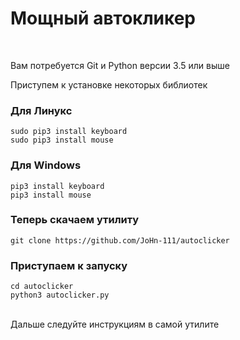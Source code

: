 
<h1>Мощный автокликер</h1></br>

<p>Вам потребуется Git и Python версии 3.5 или выше</p>

<p>Приступем к установке некоторых библиотек</p>
<h3>Для Линукс</h3>
<code>sudo pip3 install keyboard</code></br>
<code>sudo pip3 install mouse</code></br>
<h3>Для Windows</h3>
<code>pip3 install keyboard</code></br>
<code>pip3 install mouse</code></br>
<h3>Теперь скачаем утилиту</h3>
<code>git clone https://github.com/JoHn-111/autoclicker</code></br>
<h3>Приступаем к запуску</h3>
<code>cd autoclicker</code></br>
<code>python3 autoclicker.py</code></br></br>
<p>Дальше следуйте инструкциям в самой утилите</p>
